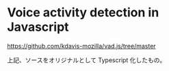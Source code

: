 # Voice activity detection in Javascript

https://github.com/kdavis-mozilla/vad.js/tree/master

上記、ソースをオリジナルとして Typescript 化したもの。
